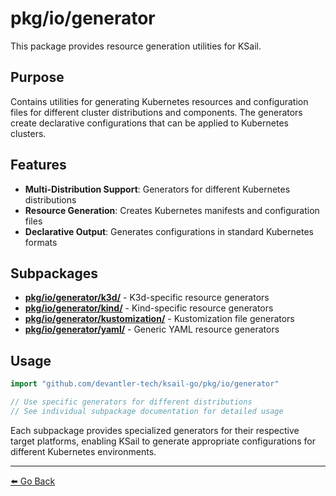 # pkg/io/generator

This package provides resource generation utilities for KSail.

## Purpose

Contains utilities for generating Kubernetes resources and configuration files for different cluster distributions and components. The generators create declarative configurations that can be applied to Kubernetes clusters.

## Features

- **Multi-Distribution Support**: Generators for different Kubernetes distributions
- **Resource Generation**: Creates Kubernetes manifests and configuration files
- **Declarative Output**: Generates configurations in standard Kubernetes formats

## Subpackages

- **[pkg/io/generator/k3d/](./k3d/README.md)** - K3d-specific resource generators
- **[pkg/io/generator/kind/](./kind/README.md)** - Kind-specific resource generators
- **[pkg/io/generator/kustomization/](./kustomization/README.md)** - Kustomization file generators
- **[pkg/io/generator/yaml/](./yaml/README.md)** - Generic YAML resource generators

## Usage

```go
import "github.com/devantler-tech/ksail-go/pkg/io/generator"

// Use specific generators for different distributions
// See individual subpackage documentation for detailed usage
```

Each subpackage provides specialized generators for their respective target platforms, enabling KSail to generate appropriate configurations for different Kubernetes environments.

---

[⬅️ Go Back](../README.md)
